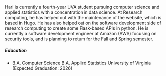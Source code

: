 Hari is currently a fourth-year UVA student pursuing computer science and applied statistics with a concentration in data science. At Research computing, he has helped out with the maintenance of the website, which is based in Hugo. He has also helped out on the software development side of research computing to create some Flask-based APIs in python. He is currently a software development engineer at Amazon (AWS) focusing on security tools, and is planning to return for the Fall and Spring semester. 

##### Education

- B.A. Computer Science
B.A. Applied Statistics
University of Virginia (Expected Graduation: 2026)
